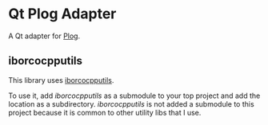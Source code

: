 # Qt Plog Adapter

A Qt adapter for [Plog](https://github.com/SergiusTheBest/plog).

## iborcocpputils

This library uses [iborcocpputils](git@github.com:borco/iborcocpputils.git).

To use it, add *iborcocpputils* as a submodule to your top project and add the location as a subdirectory. *iborcocpputils* is not added a submodule to this project because it is common to other utility libs that I use.
